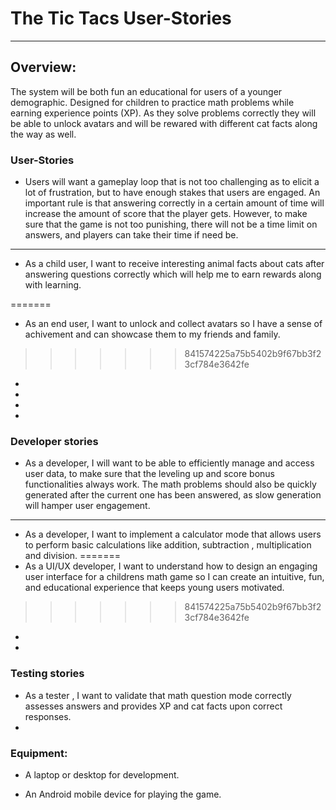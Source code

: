 # The Tic Tacs User-Stories
---
## Overview:
The system will be both fun an educational for users of a younger demographic. Designed for children to practice math problems while earning experience points (XP). As they solve problems correctly they will be able to unlock avatars and will be rewared with different cat facts along the way as well.

### User-Stories

- Users will want a gameplay loop that is not too challenging as to elicit a lot of frustration, but to have enough stakes that users are engaged. An important rule is that answering correctly in a certain amount of time will increase the amount of score that the player gets. However, to make sure that the game is not too punishing, there will not be a time limit on answers, and players can take their time if need be. 

-----
- As a child user, I want to receive interesting animal facts about cats after answering questions correctly which will help me to earn rewards along with learning.

=======
- As an end user, I want to unlock and collect avatars so I have a sense of achivement and can showcase them to my friends and family. 
>>>>>>> 841574225a75b5402b9f67bb3f23cf784e3642fe

- 

- 

- 

- 
### Developer stories

- As a developer, I will want to be able to efficiently manage and access user data, to make sure that the leveling up and score bonus functionalities always work. The math problems should also be quickly generated after the current one has been answered, as slow generation will hamper user engagement. 

---
- As a developer, I want to implement a calculator mode that allows users to perform basic calculations like addition, subtraction , multiplication and division.
=======
- As a UI/UX developer, I want to understand how to design an engaging user interface for a childrens math game so I can create an intuitive, fun, and educational experience that keeps young users motivated.
>>>>>>> 841574225a75b5402b9f67bb3f23cf784e3642fe
- 

- 
### Testing stories

- As a tester , I want to validate that math question mode correctly assesses answers and provides XP and cat facts upon correct responses.
- 
### Equipment:

- A laptop or desktop for development.

- An Android mobile device for playing the game.


